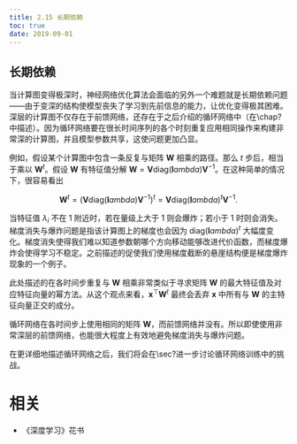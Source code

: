 ```yaml
---
title: 2.15 长期依赖
toc: true
date: 2019-09-01
---
```


## 长期依赖

当计算图变得极深时，神经网络优化算法会面临的另外一个难题就是长期依赖问题——由于变深的结构使模型丧失了学习到先前信息的能力，让优化变得极其困难。深层的计算图不仅存在于前馈网络，还存在于之后介绍的循环网络中（在\chap?中描述）。因为循环网络要在很长时间序列的各个时刻重复应用相同操作来构建非常深的计算图，并且模型参数共享，这使问题更加凸显。


例如，假设某个计算图中包含一条反复与矩阵 $\boldsymbol W$ 相乘的路径。那么 $t$ 步后，相当于乘以 $\boldsymbol W^t$。假设 $\boldsymbol W$ 有特征值分解 $\boldsymbol W = \boldsymbol V \text{diag}(\boldsymbol lambda) \boldsymbol V^{-1}$。在这种简单的情况下，很容易看出

$$
  \boldsymbol W^t = (\boldsymbol V \text{diag}(\boldsymbol lambda) \boldsymbol V^{-1})^t = \boldsymbol V\text{diag}(\boldsymbol lambda)^t  \boldsymbol V^{-1}.
$$

当特征值 $\lambda_i$ 不在 $1$ 附近时，若在量级上大于 $1$ 则会爆炸；若小于 $1$ 时则会消失。梯度消失与爆炸问题是指该计算图上的梯度也会因为 $\text{diag}(\boldsymbol lambda)^t$ 大幅度变化。梯度消失使得我们难以知道参数朝哪个方向移动能够改进代价函数，而梯度爆炸会使得学习不稳定。之前描述的促使我们使用梯度截断的悬崖结构便是梯度爆炸现象的一个例子。


此处描述的在各时间步重复与 $\boldsymbol W$ 相乘非常类似于寻求矩阵 $\boldsymbol W$ 的最大特征值及对应特征向量的幂方法。从这个观点来看，$\boldsymbol x^\top\boldsymbol W^t$ 最终会丢弃 $\boldsymbol x$ 中所有与 $\boldsymbol W$ 的主特征向量正交的成分。


循环网络在各时间步上使用相同的矩阵 $\boldsymbol W$，而前馈网络并没有。所以即使使用非常深层的前馈网络，也能很大程度上有效地避免梯度消失与爆炸问题。


在更详细地描述循环网络之后，我们将会在\sec?进一步讨论循环网络训练中的挑战。




# 相关

- 《深度学习》花书
